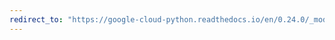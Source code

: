 ```yaml
---
redirect_to: "https://google-cloud-python.readthedocs.io/en/0.24.0/_modules/google/cloud/vision/geometry.html"
---
```

